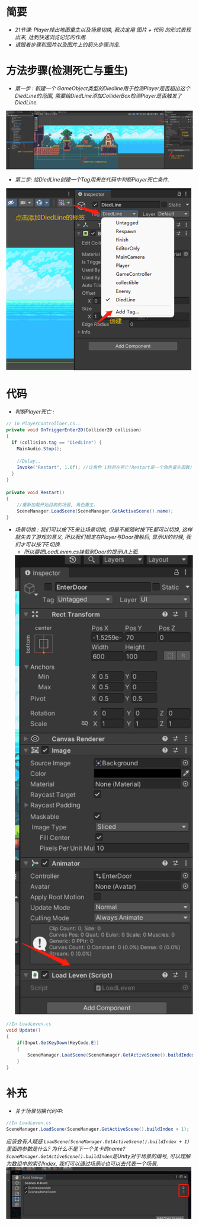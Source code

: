 # 简要
- *21节课: Player掉出地图重生以及场景切换, 我决定用 *图片 + 代码* 的形式表现出来, 达到快速浏览记忆的作用.*
- *请跟着步骤和图片以及图片上的箭头步骤浏览.*

# 方法步骤(检测死亡与重生)
- *第一步 : 新建一个 GameObject类型的Diedline用于检测Player是否超出这个DiedLine的范围, 需要给DiedLine添加ColliderBox检测Player是否触发了DiedLine.*
<img src = "https://raw.githubusercontent.com/Sugar0612/Fox/main/Menu/21.SceneControl/image/21_1.jpg" width="1000" alt="set Grid Material">

- *第二步: 给DiedLine创建一个Tag用来在代码中判断Player死亡条件.*
<img src = "https://raw.githubusercontent.com/Sugar0612/Fox/main/Menu/21.SceneControl/image/21_2.png" width="500" alt="set Grid Material">

# 代码  
- *判断Player死亡 :*
```cs
// In PlayerControlloer.cs..
private void OnTriggerEnter2D(Collider2D collision)
{
  if (collision.tag == "DiedLine") {
    MainAudio.Stop();

    //Delay..
    Invoke("Restart", 1.0f); //让角色 1秒后在死亡(Restart是一个角色重生函数)
  }
}

private void Restart()
{
    //重新加载开始目前的场景, 角色重生.
    SceneManager.LoadScene(SceneManager.GetActiveScene().name);
}
```
- *场景切换 : 我们可以按下E来让场景切换, 但是不能随时按下E都可以切换, 这样就失去了游戏的意义, 所以我们规定在Player与Door接触后, 显示Ui的时候, 我们才可以按下E切换.*
  - *所以要把LoadLeven.cs挂载到Door的提示UI上面.*
  <img src = "https://raw.githubusercontent.com/Sugar0612/Fox/main/Menu/21.SceneControl/image/21_3.png" width="500" alt="Script to DoorUI.">
```cs
//In LoadLeven.cs
void Update()
{
    if(Input.GetKeyDown(KeyCode.E))
    {
        SceneManager.LoadScene(SceneManager.GetActiveScene().buildIndex + 1);
    }
}
```

# 补充
- *关于场景切换代码中:*
```cs
//In LoadLeven.cs
SceneManager.LoadScene(SceneManager.GetActiveScene().buildIndex + 1);
```
*应该会有人疑惑 `LoadScene(SceneManager.GetActiveScene().buildIndex + 1)`里面的参数是什么? 为什么不是下一个关卡的name?*
*`SceneManager.GetActiveScene().buildIndex`是Unity对于场景的编号, 可以理解为数组中的索引Index, 我们可以通过场景id也可以去代表一个场景.*  
<img src = "https://raw.githubusercontent.com/Sugar0612/Fox/main/Menu/21.SceneControl/image/21_4.png" width="500" alt="Scene ID.">
